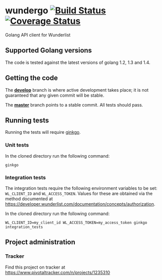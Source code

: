 wundergo [![Build Status](https://travis-ci.org/robdimsdale/wundergo.svg?branch=master)](https://travis-ci.org/robdimsdale/wundergo) [![Coverage Status](https://img.shields.io/coveralls/robdimsdale/wundergo.svg)](https://coveralls.io/r/robdimsdale/wundergo?branch=master)
========

Golang API client for Wunderlist

## Supported Golang versions

The code is tested against the latest versions of golang 1.2, 1.3 and 1.4.

## Getting the code

The [**develop**](https://github.com/robdimsdale/wundergo/tree/develop) branch is where active development takes place; it is not guaranteed that any given commit will be stable.

The [**master**](https://github.com/robdimsdale/wundergo/tree/master) branch points to a stable commit. All tests should pass.

## Running tests

Running the tests will require [ginkgo](http://onsi.github.io/ginkgo/).

### Unit tests

In the cloned directory run the following command:

```
ginkgo
```

### Integration tests

The integration tests require the following environment variables to be set:
`WL_CLIENT_ID` and `WL_ACCESS_TOKEN`. Values for these are obtained via the method documented at https://developer.wunderlist.com/documentation/concepts/authorization.

In the cloned directory run the following command:

```
WL_CLIENT_ID=my_client_id WL_ACCESS_TOKEN=my_access_token ginkgo integration_tests
```
## Project administration

### Tracker

Find this project on tracker at https://www.pivotaltracker.com/n/projects/1235310
